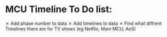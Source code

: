 # MCU Timeline To Do list:

&cross; Add phase number to data
&cross; Add timelines to data
&cross; Find what diffrent Timelines there are for TV shows (eg Netflix, Main MCU, AoS)